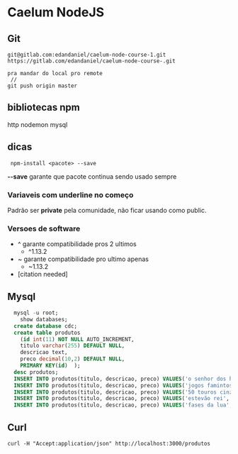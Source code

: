 # Caelum NodeJS

## Git

    git@gitlab.com:edandaniel/caelum-node-course-1.git
    https://gitlab.com/edandaniel/caelum-node-course-.git

    pra mandar do local pro remote
     //
    git push origin master

## bibliotecas npm
http
nodemon
mysql

## dicas
     npm-install <pacote> --save
**--save** garante que pacote continua sendo usado sempre

### Variaveis com underline no começo

Padrão ser **private** pela comunidade, não ficar usando como public.



### Versoes de software
  - ^ garante compatibilidade pros 2 ultimos  
    - ^1.13.2
  - ~ garante compatibilidade pro ultimo apenas
    - ~1.13.2
  - [citation needed]

## Mysql

```sql
  mysql -u root;
	show databases;
  create database cdc;
  create table produtos
    (id int(11) NOT NULL AUTO_INCREMENT,
    titulo varchar(255) DEFAULT NULL,
    descricao text,
    preco decimal(10,2) DEFAULT NULL,
    PRIMARY KEY(id)  );
  desc produtos;
  INSERT INTO produtos(titulo, descricao, preco) VALUES('o senhor dos harry potters', 'historia sobre jedis', 10.90);
  INSERT INTO produtos(titulo, descricao, preco) VALUES('jogos famintos', 'historia sobre fome', 100.90);
  INSERT INTO produtos(titulo, descricao, preco) VALUES('50 touros cinzas', 'toureiro cinza', 0.90);
  INSERT INTO produtos(titulo, descricao, preco) VALUES('estevão rei', 'coletanea de historias dele', 1.90);
  INSERT INTO produtos(titulo, descricao, preco) VALUES('fases da lua', 'vampiros e batman', 10.90);
```

## Curl

    curl -H "Accept:application/json" http://localhost:3000/produtos
